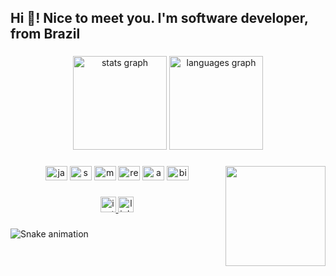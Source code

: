 <h2 align="left">Hi 👋!  Nice to meet you.  I'm software developer, from Brazil</h2>

###

<div align="center">
  <img src="https://github-readme-stats.vercel.app/api?hide_title=false&hide_rank=false&show_icons=true&include_all_commits=true&count_private=true&disable_animations=false&theme=dracula&locale=en&hide_border=false&username=raelvieira" height="150" alt="stats graph"  />
  <img src="https://github-readme-stats.vercel.app/api/top-langs?locale=en&hide_title=false&layout=compact&card_width=320&langs_count=5&theme=dracula&hide_border=false&username=raelvieira" height="150" alt="languages graph"  />
</div>

###

<img align="right" height="160" src="https://media.giphy.com/media/unQ3IJU2RG7DO/giphy.gif"  />

###

<div align="center">
  <img src="https://cdn.jsdelivr.net/gh/devicons/devicon/icons/java/java-original.svg" height="23" width="35" alt="java logo"  />
  <img src="https://cdn.jsdelivr.net/gh/devicons/devicon/icons/spring/spring-original.svg" height="23" width="35" alt="spring logo"  />
  <img src="https://cdn.jsdelivr.net/gh/devicons/devicon/icons/mysql/mysql-original.svg" height="23" width="35" alt="mysql logo"  />
  <img src="https://cdn.jsdelivr.net/gh/devicons/devicon/icons/redis/redis-original.svg" height="23" width="35" alt="redis logo"  />
  <img src="https://cdn.jsdelivr.net/gh/devicons/devicon/icons/apachekafka/apachekafka-original.svg" height="23" width="35" alt="apachekafka logo"  />
  <img src="https://cdn.jsdelivr.net/gh/devicons/devicon/icons/bitbucket/bitbucket-original.svg" height="23" width="35" alt="bitbucket logo"  />
</div>

###

<div align="center">
  <a href="https://www.instagram.com/_raelv/" target="_blank">
    <img src="https://img.shields.io/static/v1?message=Instagram&logo=instagram&label=&color=E4405F&logoColor=white&labelColor=&style=for-the-badge" height="25" alt="instagram logo"  />
  </a>
  <a href="https://www.linkedin.com/in/israelvieiraa/" target="_blank">
    <img src="https://img.shields.io/static/v1?message=LinkedIn&logo=linkedin&label=&color=0077B5&logoColor=white&labelColor=&style=for-the-badge" height="25" alt="linkedin logo"  />
  </a>
</div>

###

<img href="https://raw.githubusercontent.com/raelvieira/raelvieira/blob/output/snake.svg" alt="Snake animation" />

###
